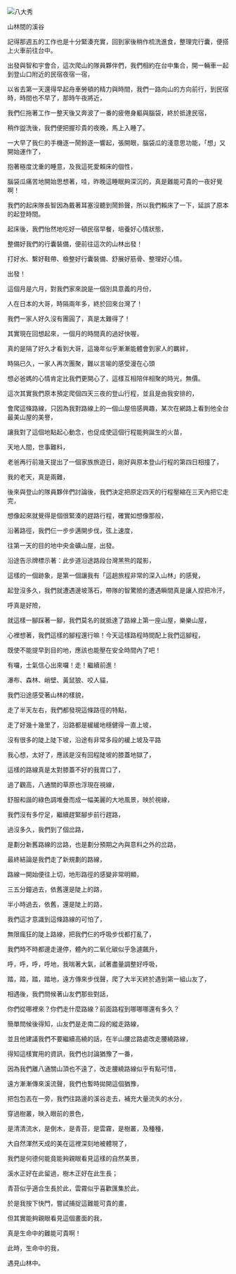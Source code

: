 ![八大秀](../../trail.jpg)

   山林間的溪谷
                                    
記得那週五的工作也是十分緊湊充實，回到家後稍作梳洗進食，整理完行囊，便搭上火車前往台中。

出發與智和宇會合，這次爬山的隊員夥伴們，我們相約在台中集合，開一輛車一起到登山口附近的民宿夜宿一宿，

以省去第一天還得早起舟車勞頓的精力與時間，我們一路向山的方向前行，到民宿時，時間也不早了，那時午夜將近，

我們仨拖著工作一整天後又奔波了一番的疲倦身軀與腦袋，終於抵達民宿，

稍作盥洗後，我們便把握珍貴的夜晚，馬上入睡了。

一大早了我仨的手機逐一鬧鈴逐一響起，張開眼，腦袋瓜的淺意思功能，「想」又開始運作了，

抱著極度沈重的睡意，及我這死愛賴床的個性，

腦袋瓜痛苦地開始思想著，哇，昨晚這睡眠夠深沉的，真是難能可貴的一夜好覺啊！

我們的起床隊長智因為戴著耳塞沒聽到鬧鈴聲，所以我們賴床了一下，延誤了原本的起登時間。

起床後，我們怡然地吃好一頓民宿早餐，培養好心情狀態，

整備好我們的行囊裝備，便前往這次的山林出發！

打好水、繫好鞋帶、檢整好行囊裝備、舒展好筋骨、整理好心情。

出發！

這個月是六月，對我們家來說是一個別具意義的月份，

人在日本的大哥，時隔兩年多，終於回來台灣了！

我們一家人好久沒有團圓了，真是太難得了！

其實現在回想起來，一個月的時間真的過好快喔，

真的是隔了好久才看到大哥，這幾年似乎漸漸能體會到家人的羈絆，

時隔已久，一家人再次團聚，難以言喻的感受漫在心頭

想必爸媽的心情肯定比我們更開心了，這樣互相陪伴相聚的時光，無價。

這次其實我們原本預定爬個四天三夜的登山行程，並且是由我安排的，

會爬這條路線，只因為我對路線上的一個山屋倍感興趣，某次在網路上看到他全台最美山屋的美譽，

讓我對了這個地點起心動念，也促成使這個行程能夠誕生的火苗，

天地人間，世事難料，

老爸再行前幾天提出了一個家族旅遊日，剛好與原本登山行程的第四日相撞了，

我的老天，真是兩難，

後來與登山的隊員夥伴們討論後，我們決定把原定四天的行程壓縮在三天內把它走完，

想像起來就覺得是個很緊湊的趕路行程，確實如想像那般，

沿著路徑，我們仨一步步邁開步伐，弦上速度，

往第一天的目的地中央金礦山屋，出發。

沿途告示牌標示著：此步道沿途路段台灣黑熊的蹤影，

這樣的一個跡象，是第一個讓我有「這趟旅程非常的深入山林」的感覺，

起登沒多久，我們就遭遇邊坡落石，帶隊的智驚險的遭遇瞬間真是讓人捏把冷汗，

呼真是好險，

就這樣一腳踩著一腳，我們莫名的就抵達了路線上第一座山屋，樂樂山屋，

心裡想著，我們這樣的腳程還行嘛！今天這樣路程時間配上我們這腳程，

既使不能提早到目的地，應該也能壓在安全時間內了吧！

有囉，士氣信心出來囉！走！繼續前進！

瀑布、森林、峭壁、黃鼠狼、咬人貓，

我們沿途感受著山林的樣貌，

走了半天左右，我們都發現這條路徑的特點，

走了好幾十幾里了，沿路都是緩緩地穩健得一直上坡，

沒有很多的陡上陡下坡，沿途有非常多段的緩上坡及平路

我心想，太好了，應該是沒有回程陡坡的膝蓋地獄了，

這樣的路線真是太對膝蓋不好的我胃口了，

過了觀高，八通關的草原也浮現在視線，

舒服和諧的綠色調堆疊而成一幅美麗的大地風景，映於視線，

我們沒有多佇足，繼續趕緊腳步前行趕路，

過沒多久，我們到了個岔路，

是劃分新舊路線的岔路，也是劃分預期之內與意料之外的岔路，

最終結論是我們走了新規劃的路線，

路線一開始便往上切，地形路徑的感變非常明顯，

三五分鐘過去，依舊還是陡上的路，

半小時過去，依舊，還是陡上的路，

我們這才意識到這條路線的可怕了，

無限瘋狂的陡上路線，把我們仨的呼吸步伐都打亂了，

我們時不時都邊走邊停，體內的二氧化碳似乎急遽飆升，

呼，呼，呼，呼地，我喘著大氣，試著盡量調整好呼吸，

踏，踏，踏，踏地，遠方傳來步伐聲，爬了大半天終於遇到第一組山友了，

相遇後，我們問候著山友們那些對話，

你們從哪裡來？你們走什麼路線？前面路程到哪哪哪還有多久？

簡單問候後得知，山友們是走南二段的縱走路線，

並且他建議我們不要繼續高繞的話，在半山腰岔路處改走腰繞路線，

得知這樣實用的資訊，我們也討論猶豫了一番，

因為我們離八通關山頂也不遠了，改走腰繞路線似乎有點可惜，

遠方漸漸傳來溪流聲，我們也暫時拋開這個猶豫，

把包包丟在一旁，我們往路邊的溪谷走去，補充大量流失的水分，

穿過樹叢，映入眼前的景色，

是清清流水，是倒木，是青苔，是雲霧，是樹叢，及種種，

大自然渾然天成的美在這裡深刻地被體現了，

我們是何德何能竟能夠親眼看見這樣的自然美景，

溪水正好在此留過，樹木正好在此生長；

青苔似乎適合生長於此，雲霧似乎喜歡匯集於此，

於是我按下快門，嘗試捕捉這難能可貴的畫，

但其實能夠親眼看見這個畫面的我，

真是生命中的難能可貴啊！

此時，生命中的我，

遇見山林中。
